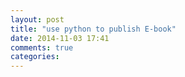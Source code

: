 ```yaml
---
layout: post
title: "use python to publish E-book"
date: 2014-11-03 17:41
comments: true
categories: 
---
```

